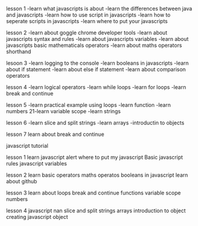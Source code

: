 lesson 1
-learn what javascripts is about
-learn the differences between java and javascripts
-learn how to use script in javascripts
-learn how to seperate scripts in javascripts
-learn where to put your javascripts

lesson 2
-learn about goggle chrome developer tools
-learn about javascripts syntax and rules
-learn about javascripts variables
-learn about javascripts basic mathematicals operators
-learn about maths operators shorthand

lesoon 3
-learn logging to the console
-learn booleans in javascripts
-learn about if statement
-learn about else if statement
-learn about comparison operators

lesson 4
-learn logical operators
-learn while loops
-learn for loops
-learn break and continue

lesson 5
-learn practical example using loops
-learn function
-learn numbers
21-learn variable scope
-learn strings

lesson 6
-learn slice and split strings
-learn arrays
-introductin to objects

lesson 7
learn about break and continue








javascript tutorial

lesson 1
learn javascript alert
where to put my javascript
Basic javascript rules
javascript variables 

lesson 2
learn basic operators
maths operatos
booleans in javascript
learn about github

lesson 3
learn about loops
break and continue
functions
variable scope
numbers

lesson 4
javascript nan
slice and split
strings
arrays
introduction to object
creating javascript object